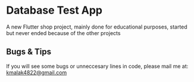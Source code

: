# Database Test App

A new Flutter shop project, mainly done for educational purposes, started but never ended because of the other projects

## Bugs & Tips 
If you will see some bugs or unneccesary lines in code, please mail me at: kmalak4822@gmail.com
